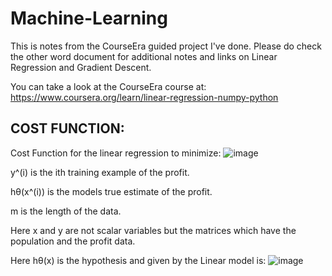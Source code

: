# Machine-Learning

This is notes from the CourseEra guided project I've done. Please do check the other word document for additional notes and links on Linear Regression and Gradient Descent.

You can take a look at the CourseEra course at: https://www.coursera.org/learn/linear-regression-numpy-python

## COST FUNCTION:

Cost Function for the linear regression to minimize:
![image](https://user-images.githubusercontent.com/63281063/184524885-1435ff44-3cfa-405c-a69f-27a26995ac6a.png)

y^(i) is the ith training example of the profit.

hθ(x^(i)) is the models true estimate of the profit.

m is the length of the data.

Here x and y are not scalar variables but the matrices which have the population and the profit data.


Here hθ(x) is the hypothesis and given by the Linear model is:
![image](https://user-images.githubusercontent.com/63281063/184524912-2083bc1e-b038-4049-b16e-55ed4cff04a0.png)
